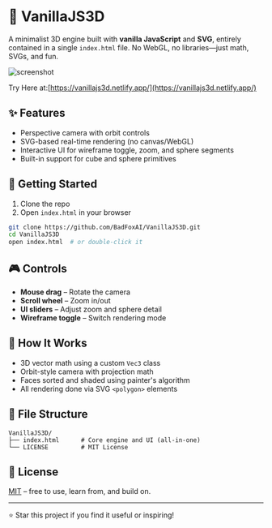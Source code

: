 # 🧊 VanillaJS3D

A minimalist 3D engine built with **vanilla JavaScript** and **SVG**, entirely contained in a single `index.html` file. No WebGL, no libraries—just math, SVGs, and fun.

![screenshot](https://raw.githubusercontent.com/BadFoxAI/VanillaJS3D/main/screenshot.png)

Try Here at:[https://vanillajs3d.netlify.app/](https://vanillajs3d.netlify.app/)

## ✨ Features

- Perspective camera with orbit controls
- SVG-based real-time rendering (no canvas/WebGL)
- Interactive UI for wireframe toggle, zoom, and sphere segments
- Built-in support for cube and sphere primitives

## 🚀 Getting Started

1. Clone the repo  
2. Open `index.html` in your browser

```bash
git clone https://github.com/BadFoxAI/VanillaJS3D.git
cd VanillaJS3D
open index.html  # or double-click it
```

## 🎮 Controls

- **Mouse drag** – Rotate the camera
- **Scroll wheel** – Zoom in/out
- **UI sliders** – Adjust zoom and sphere detail
- **Wireframe toggle** – Switch rendering mode

## 🧠 How It Works

- 3D vector math using a custom `Vec3` class
- Orbit-style camera with projection math
- Faces sorted and shaded using painter's algorithm
- All rendering done via SVG `<polygon>` elements

## 📁 File Structure

```
VanillaJS3D/
├── index.html      # Core engine and UI (all-in-one)
└── LICENSE         # MIT License
```

## 📃 License

[MIT](https://github.com/BadFoxAI/VanillaJS3D/blob/main/LICENSE) – free to use, learn from, and build on.

---

⭐ Star this project if you find it useful or inspiring!
